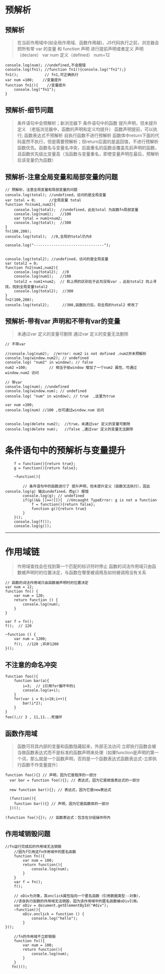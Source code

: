# 预解析

## 预解析

> 在当前作用域中(如全局作用域、函数作用越)，JS代码执行之前，浏览器会把所有带 var 的变量 和 function 声明 进行提前声明或者定义
> 声明（declare） var num
> 定义（defined） num=12

```
console.log(num); //undefined,不会报错
console.log(fn1); //function fn1(){console.log("fn1");}
fn1();            // fn1,可正确执行
var num =100;    //变量提升
function fn1(){    //变量提升
    console.log("fn1");
}

```

## 预解析-细节问题
> 条件语句中会预解析；新浏览器下 条件语句中的函数 提升声明，但未提升定义 （老版浏览器中，函数的声明和定义均提升）
> 函数声明提前，可以执行; 函数表达式不预解析
> 自执行函数不进行预解析
> 函数体中return下面的代码虽然不执行，但是需要预解析；但return后面的是返回值，不进行预解析
> 函数优先。函数名与变量名冲突，后面重名的函数会覆盖先前声明的函数，且函数优先级比变量高（当函数与变量重名，即使变量声明在最后，预解析后该变量仍为函数）


## 预解析-注意全局变量和局部变量的问题

```
// 预解析，注意全局变量和局部变量的问题
console.log(total); //undefined，访问的是全局变量
var total = 0;      //全局变量 total
function fn(num1,num2){
    console.log(total);  //undefined，此处total 为函数fn局部变量
    console.log(num1);   //100
    var total = num1+num2; 
    console.log(total);  //300 
}
fn(100,200);
console.log(total);  //0,全局的total仍为0

console.log("--------------------------------"); 


console.log(total2); //undefined，访问的是全局变量
var total2 = 0;
function fn2(num1,num2){
    console.log(total2);  //0
    console.log(num1);   //100
    total2 = num1+num2;  // 和上例的区别在于此句没有var ，此处total2 向上寻找，找到全局变量total2
    console.log(total2);  //300
}
fn2(100,200);
console.log(total2);      //300,函数执行后，将全局的total2 修改了

```

## 预解析-带有var 声明和不带有var的变量
> 未通过var 定义的变量可删除
> 通过var 定义的变量无法删除

```
// 不带var 

//console.log(num2);  //error: num2 is not defined .num2并未预解析
console.log(window.num2); // undefined
console.log( "num2" in window); // false
num2 =100;          // 相当于给window 增加了一个num2 属性，可通过window.num2 访问

// 带var
console.log(num); //undefined
console.log(window.num); // undefined
console.log( "num" in window); // true  ,这里为true

var num =100;  
console.log(num) //100 ,也可通过window.num 访问


console.log(delete num2);  //true，未通过var 定义的变量可删除
console.log(delete num);   //false ,通过var 定义的变量无法删除

```

# 条件语句中的预解析与变量提升

```
    f = function(){return true};
    g = function(){return false};
    
    ~function(){

        // 条件语句中的函数进行了 提升声明，但未提升定义（函数无法执行），因此  console.log(g) 输出undefined，而g() 报错
        console.log(g); // undefined
        if(g()&& []==![]){  //Uncaught TypeError: g is not a function 
            f = function(){return false};
            function g(){return true}
        }
    }();
    console.log(f());
    console.log(g());

```

---
# 作用域链
> 作用域查找会在找到第一个匹配的标识符时停止
> 函数的词法作用域只由函数被声明时的位置决定，与函数在哪里被调用及如何被调用没有关系	

```
// 函数的词法作用域只由函数被声明时的位置决定
var num = 12;
function fn() {
    var num = 120;
    return function () {
        console.log(num);
    }
}

var f = fn();
f();  // 120

~function () {
    var num = 1200;
    f();  //120 ;并非1200
}();
```

## 不注意的命名冲突

```
function foo(){
    function bar(a){
        i=3;  // i引用for循环中的i
        console.log(a+i);
    }
    for(var i = 0;i<10;i++){
        bar(i*2);
    }
}
foo();// 3 , 11,11...死循环

```

## 函数作用域
> 函数可将其内部的变量和函数隐藏起来，外部无法访问
> 立即执行函数会被当做函数表达式而不是标准的函数声明来处理（如果function是声明的第一个词，那么就是一个函数声明，否则是一个函数表达式函数表达式-立即执行函数不作变量提升）

```
function foo(){} // 声明，因为它是程序的一部分
  var bar = function foo(){}; // 表达式，因为它是赋值表达式的一部分

  new function bar(){}; // 表达式，因为它是new表达式

  (function(){
    function bar(){} // 声明，因为它是函数体的一部分
  })();

(function foo(){}); // 函数表达式：包含在分组操作符内

```

## 作用域销毁问题

```
//fn运行完成后的作用域无法销毁
    //因为f引用这fn作用域中的匿名函数
    function fn(){
        var num = 100;
        return function(){
            console.log(num);
        }
    }
    var f = fn();
    f();

    // oDiv为对象，其onclick属性指向一个匿名函数（引用数据类型--对象），
    //该自执行函数的作用域无法销毁，因为该作用域中的匿名函数被oDiv引用。
    var oDiv = document.getElementById("#div");
    ~function(){
        oDiv.onclick = function () {
            console.log("hello");
        }
}();

    //fn的作用域不立即销毁
    function fn(){
        var num = 100;
        return function(){
            console.log(num);
        }
    }
   fn()();

```

















